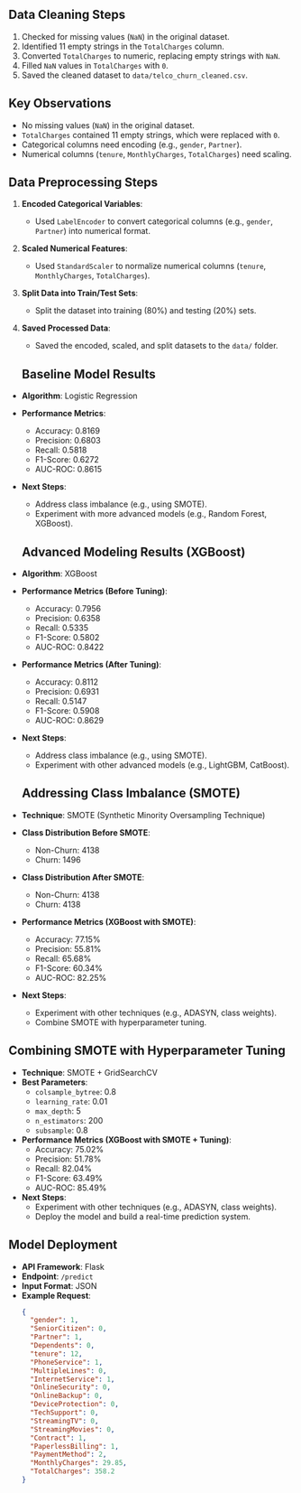 ## Data Cleaning Steps
1. Checked for missing values (`NaN`) in the original dataset.
2. Identified 11 empty strings in the `TotalCharges` column.
3. Converted `TotalCharges` to numeric, replacing empty strings with `NaN`.
4. Filled `NaN` values in `TotalCharges` with `0`.
5. Saved the cleaned dataset to `data/telco_churn_cleaned.csv`.

## Key Observations
- No missing values (`NaN`) in the original dataset.
- `TotalCharges` contained 11 empty strings, which were replaced with `0`.
- Categorical columns need encoding (e.g., `gender`, `Partner`).
- Numerical columns (`tenure`, `MonthlyCharges`, `TotalCharges`) need scaling.

## Data Preprocessing Steps
1. **Encoded Categorical Variables**:  
   - Used `LabelEncoder` to convert categorical columns (e.g., `gender`, `Partner`) into numerical format.  
2. **Scaled Numerical Features**:  
   - Used `StandardScaler` to normalize numerical columns (`tenure`, `MonthlyCharges`, `TotalCharges`).  
3. **Split Data into Train/Test Sets**:  
   - Split the dataset into training (80%) and testing (20%) sets.  
4. **Saved Processed Data**:  
   - Saved the encoded, scaled, and split datasets to the `data/` folder.  

   ## Baseline Model Results
- **Algorithm**: Logistic Regression
- **Performance Metrics**:
  - Accuracy: 0.8169
  - Precision: 0.6803
  - Recall: 0.5818
  - F1-Score: 0.6272
  - AUC-ROC: 0.8615
- **Next Steps**:
  - Address class imbalance (e.g., using SMOTE).
  - Experiment with more advanced models (e.g., Random Forest, XGBoost).

  ## Advanced Modeling Results (XGBoost)
- **Algorithm**: XGBoost
- **Performance Metrics (Before Tuning)**:
  - Accuracy: 0.7956
  - Precision: 0.6358
  - Recall: 0.5335
  - F1-Score: 0.5802
  - AUC-ROC: 0.8422
- **Performance Metrics (After Tuning)**:
  - Accuracy: 0.8112
  - Precision: 0.6931
  - Recall: 0.5147
  - F1-Score: 0.5908
  - AUC-ROC: 0.8629
- **Next Steps**:
  - Address class imbalance (e.g., using SMOTE).
  - Experiment with other advanced models (e.g., LightGBM, CatBoost).

  ## Addressing Class Imbalance (SMOTE)  
- **Technique**: SMOTE (Synthetic Minority Oversampling Technique)  
- **Class Distribution Before SMOTE**:  
  - Non-Churn: 4138  
  - Churn: 1496  
- **Class Distribution After SMOTE**:  
  - Non-Churn: 4138  
  - Churn: 4138
- **Performance Metrics (XGBoost with SMOTE)**:  
  - Accuracy: 77.15%  
  - Precision: 55.81%  
  - Recall: 65.68%  
  - F1-Score: 60.34%  
  - AUC-ROC: 82.25%  
- **Next Steps**:  
  - Experiment with other techniques (e.g., ADASYN, class weights).  
  - Combine SMOTE with hyperparameter tuning.  

## Combining SMOTE with Hyperparameter Tuning  
- **Technique**: SMOTE + GridSearchCV  
- **Best Parameters**:  
  - `colsample_bytree`: 0.8  
  - `learning_rate`: 0.01  
  - `max_depth`: 5  
  - `n_estimators`: 200  
  - `subsample`: 0.8  
- **Performance Metrics (XGBoost with SMOTE + Tuning)**:  
  - Accuracy: 75.02%  
  - Precision: 51.78%  
  - Recall: 82.04%  
  - F1-Score: 63.49%  
  - AUC-ROC: 85.49%  
- **Next Steps**:  
  - Experiment with other techniques (e.g., ADASYN, class weights).  
  - Deploy the model and build a real-time prediction system.  

## Model Deployment
- **API Framework**: Flask
- **Endpoint**: `/predict`
- **Input Format**: JSON
- **Example Request**:
  ```json
  {
    "gender": 1,
    "SeniorCitizen": 0,
    "Partner": 1,
    "Dependents": 0,
    "tenure": 12,
    "PhoneService": 1,
    "MultipleLines": 0,
    "InternetService": 1,
    "OnlineSecurity": 0,
    "OnlineBackup": 0,
    "DeviceProtection": 0,
    "TechSupport": 0,
    "StreamingTV": 0,
    "StreamingMovies": 0,
    "Contract": 1,
    "PaperlessBilling": 1,
    "PaymentMethod": 2,
    "MonthlyCharges": 29.85,
    "TotalCharges": 358.2
  }